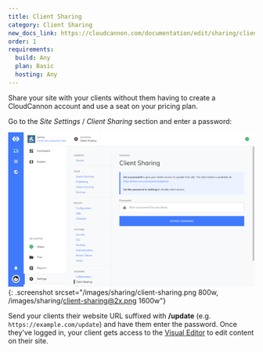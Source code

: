 ```yaml
---
title: Client Sharing
category: Client Sharing
new_docs_link: https://cloudcannon.com/documentation/edit/sharing/client-sharing/
order: 1
requirements:
  build: Any
  plan: Basic
  hosting: Any
---
```


Share your site with your clients without them having to create a CloudCannon account and use a seat on your pricing plan.

Go to the *Site Settings* / *Client Sharing* section and enter a password:

![Client Sharing](/images/sharing/client-sharing.png){: .screenshot srcset="/images/sharing/client-sharing.png 800w, /images/sharing/client-sharing@2x.png 1600w"}

Send your clients their website URL suffixed with **/update** (e.g. `https://example.com/update`) and have them enter the password. Once they've logged in, your client gets access to the [Visual Editor](/editing/editors/visual-editor/) to edit content on their site.